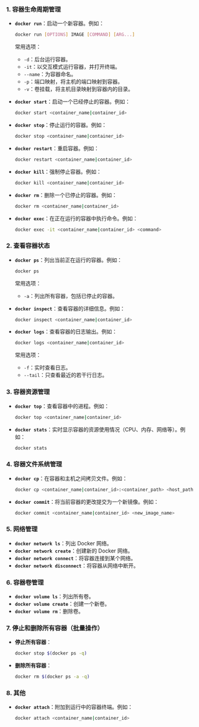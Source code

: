 
### 1. 容器生命周期管理
- **`docker run`**：启动一个新容器。例如：
  ```bash
  docker run [OPTIONS] IMAGE [COMMAND] [ARG...]
  ```
  常用选项：
  - `-d`：后台运行容器。
  - `-it`：以交互模式运行容器，并打开终端。
  - `--name`：为容器命名。
  - `-p`：端口映射，将主机的端口映射到容器。
  - `-v`：卷挂载，将主机目录映射到容器内的目录。

- **`docker start`**：启动一个已经停止的容器。例如：
  ```bash
  docker start <container_name|container_id>
  ```

- **`docker stop`**：停止运行的容器。例如：
  ```bash
  docker stop <container_name|container_id>
  ```

- **`docker restart`**：重启容器。例如：
  ```bash
  docker restart <container_name|container_id>
  ```

- **`docker kill`**：强制停止容器。例如：
  ```bash
  docker kill <container_name|container_id>
  ```

- **`docker rm`**：删除一个已停止的容器。例如：
  ```bash
  docker rm <container_name|container_id>
  ```

- **`docker exec`**：在正在运行的容器中执行命令。例如：
  ```bash
  docker exec -it <container_name|container_id> <command>
  ```

### 2. 查看容器状态
- **`docker ps`**：列出当前正在运行的容器。例如：
  ```bash
  docker ps
  ```
  常用选项：
  - `-a`：列出所有容器，包括已停止的容器。

- **`docker inspect`**：查看容器的详细信息。例如：
  ```bash
  docker inspect <container_name|container_id>
  ```

- **`docker logs`**：查看容器的日志输出。例如：
  ```bash
  docker logs <container_name|container_id>
  ```
  常用选项：
  - `-f`：实时查看日志。
  - `--tail`：只查看最近的若干行日志。

### 3. 容器资源管理
- **`docker top`**：查看容器中的进程。例如：
  ```bash
  docker top <container_name|container_id>
  ```

- **`docker stats`**：实时显示容器的资源使用情况（CPU、内存、网络等）。例如：
  ```bash
  docker stats
  ```

### 4. 容器文件系统管理
- **`docker cp`**：在容器和主机之间拷贝文件。例如：
  ```bash
  docker cp <container_name|container_id>:<container_path> <host_path>
  ```

- **`docker commit`**：将当前容器的更改提交为一个新镜像。例如：
  ```bash
  docker commit <container_name|container_id> <new_image_name>
  ```

### 5. 网络管理
- **`docker network ls`**：列出 Docker 网络。
- **`docker network create`**：创建新的 Docker 网络。
- **`docker network connect`**：将容器连接到某个网络。
- **`docker network disconnect`**：将容器从网络中断开。

### 6. 容器卷管理
- **`docker volume ls`**：列出所有卷。
- **`docker volume create`**：创建一个新卷。
- **`docker volume rm`**：删除卷。

### 7. 停止和删除所有容器（批量操作）
- **停止所有容器**：
  ```bash
  docker stop $(docker ps -q)
  ```
- **删除所有容器**：
  ```bash
  docker rm $(docker ps -a -q)
  ```

### 8. 其他
- **`docker attach`**：附加到运行中的容器终端。例如：
  ```bash
  docker attach <container_name|container_id>
  ```